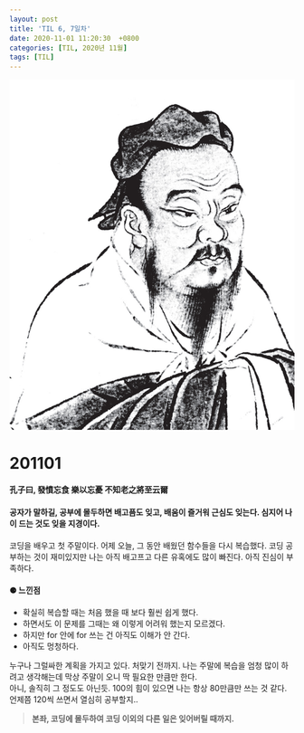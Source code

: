 ```yaml
---
layout: post
title: 'TIL 6, 7일차'
date: 2020-11-01 11:20:30  +0800
categories: [TIL, 2020년 11월]
tags: [TIL]
---
```


![image](/assets/img/sample/avatar.jpg)

# **201101**

#### **孔子曰, 發憤忘食 樂以忘憂 不知老之將至云爾**

#### **공자가 말하길, 공부에 몰두하면 배고픔도 잊고, 배움이 즐거워 근심도 잊는다. 심지어 나이 드는 것도 잊을 지경이다.**

코딩을 배우고 첫 주말이다. 어제 오늘, 그 동안 배웠던 함수들을 다시 복습했다. 코딩 공부하는 것이 재미있지만 나는 아직 배고프고 다른 유혹에도 많이 빠진다. 아직 진심이 부족하다.

#### **⚈ 느낀점**

- 확실히 복습할 때는 처음 했을 때 보다 훨씬 쉽게 했다.
- 하면서도 이 문제를 그때는 왜 이렇게 어려워 했는지 모르겠다.
- 하지만 for 안에 for 쓰는 건 아직도 이해가 안 간다.
- 아직도 멍청하다.

누구나 그럴싸한 계획을 가지고 있다. 처맞기 전까지. 나는 주말에 복습을 엄청 많이 하려고 생각해는데 막상 주말이 오니 딱 필요한 만큼만 한다.  
아니, 솔직히 그 정도도 아닌듯. 100의 힘이 있으면 나는 항상 80만큼만 쓰는 것 같다. 언제쯤 120씩 쓰면서 열심히 공부할지..
<br>

> **본좌, 코딩에 몰두하여 코딩 이외의 다른 일은 잊어버릴 때까지.**
